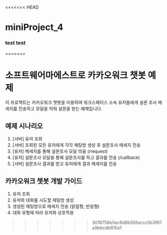 <<<<<<< HEAD
# miniProject_4

### test test
=======
# 소프트웨어마에스트로 카카오워크 챗봇 예제

이 프로젝트는 카카오워크 챗봇을 이용하여
워크스페이스 소속 유저들에게 설문 조사 메세지를 전송하고 모달을 띄워 설문을 받는 예제입니다.

## 예제 시나리오

1. [서버] 유저 조회
2. [서버] 조회된 모든 유저에게 각각 채팅방 생성 후 설문조사 메세지 전송
3. [유저] 메세지를 통해 설문조사 모달 띄움 (/request)
4. [유저] 설문조사 모달을 통해 설문조사를 하고 결과를 전송 (/callback)
5. [서버] 설문조사 결과를 받고 유저에게 결과 메세지를 전송

## 카카오워크 챗봇 개발 가이드

1. 유저 조회
2. 유저와 대화를 시도할 채팅방 생성
3. 생성된 채팅방으로 메세지 전송 (알림형, 반응형)
4. 대화 유형에 따라 유저와 상호작용
>>>>>>> 3018758e5ec8d8b56faccc0b3f61a9bbcdb815e1
